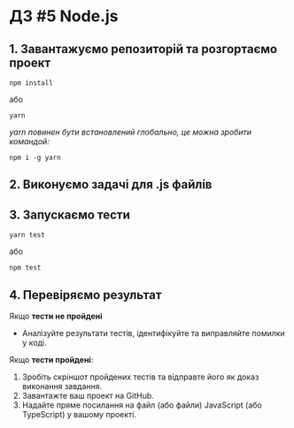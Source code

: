 # ДЗ #5 Node.js

## 1. Завантажуємо репозиторій та розгортаємо проект

`npm install`

або

`yarn`

_yarn повинен бути встановлений глобально, це можна зробити командой:_

`npm i -g yarn`

## 2. Виконуємо задачі для .js файлів

## 3. Запускаємо тести

`yarn test`

або

`npm test`

## 4. Перевіряємо результат

Якщо **тести не пройдені**

- Аналізуйте результати тестів, ідентифікуйте та виправляйте помилки у коді.

Якщо **тести пройдені**:

1. Зробіть скріншот пройдених тестів та відправте його як доказ виконання завдання.
2. Завантажте ваш проект на GitHub.
3. Надайте пряме посилання на файл (або файли) JavaScript (або TypeScript) у вашому проекті.
